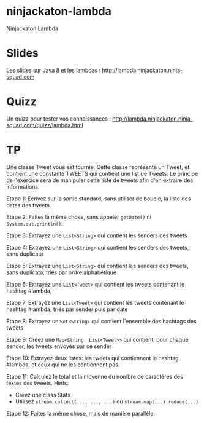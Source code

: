 ninjackaton-lambda
==================

Ninjackaton Lambda

# Slides

Les slides sur Java 8 et les lambdas : http://lambda.ninjackaton.ninja-squad.com

# Quizz

Un quizz pour tester vos connaissances : http://lambda.ninjackaton.ninja-squad.com/quizz/lambda.html

# TP

Une classe Tweet vous est fournie. Cette classe représente un Tweet, et contient une constante TWEETS qui contient 
une list de Tweets. Le principe de l'exercice sera de manipuler cette liste de tweets afin d'en extraire des 
informations.

Etape 1: Ecrivez sur la sortie standard, sans utiliser de boucle, la liste des dates des tweets.

Etape 2: Faites la même chose, sans appeler `getDate()` ni `System.out.println()`.

Etape 3: Extrayez une `List<String>` qui contient les senders des tweets

Etape 4: Extrayez une `List<String>` qui contient les senders des tweets, sans duplicata

Etape 5: Extrayez une `List<String>` qui contient les senders des tweets, sans duplicata, triés par ordre alphabétique

Etape 6: Extrayez une `List<Tweet>` qui contient les tweets contenant le hashtag #lambda, 

Etape 7: Extrayez une `List<Tweet>` qui contient les tweets contenant le hashtag #lambda, triés par sender puis par date

Etape 8: Extrayez un `Set<String>` qui contient l'ensemble des hashtags des tweets

Etape 9: Créez une `Map<String, List<Tweet>>` qui contient, pour chaque sender, les tweets envoyés par ce sender

Etape 10: Extrayez deux listes: les tweets qui contiennent le hashtag #lambda, et ceux qui ne les contiennent pas.

Etape 11: Calculez le total et la moyenne du nombre de caractères des textes des tweets. Hints:
 - Créez une class Stats
 - Utilisez `stream.collect(..., ..., ...)` ou `stream.map(...).reduce(...)`

Etape 12: Faites la même chose, mais de manière parallèle.
